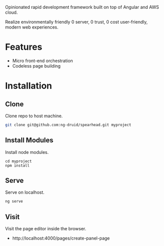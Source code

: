 Opinionated rapid development framework built on top of Angular and AWS cloud.

Realize environmentally friendly 0 server, 0 trust, 0 cost user-friendly, modern web experiences.

# Features

* Micro front-end orchestration
* Codeless page building

# Installation

## Clone

Clone repo to host machine.

```bash
git clone git@github.com:ng-druid/spearhead.git myproject
```

## Install Modules

Install node modules.

```
cd myproject
npm install
```

## Serve

Serve on localhost.

```bash
ng serve
```

## Visit

Visit the page editor inside the browser.

* http://localhost:4000/pages/create-panel-page
